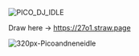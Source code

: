 ![PICO_DJ_IDLE](https://github.com/user-attachments/assets/be4a626f-0866-49fd-b923-89578dcfdf25)

Draw here -> https://27o1.straw.page

![320px-Picoandneneidle](https://github.com/user-attachments/assets/a27229ec-cbe1-40ee-a59b-82ae2c72590f)
